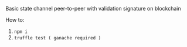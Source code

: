 Basic state channel peer-to-peer with validation signature on blockchain

How to:

1. ```npm i```
2. ```truffle test ( ganache required )```
